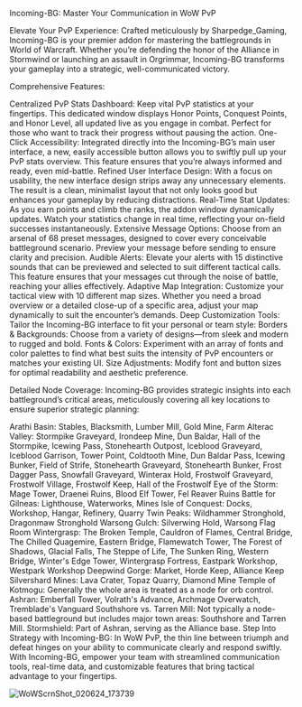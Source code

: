 Incoming-BG: Master Your Communication in WoW PvP

Elevate Your PvP Experience: Crafted meticulously by Sharpedge_Gaming, Incoming-BG is your premier addon for mastering the battlegrounds in World of Warcraft. Whether you’re defending the honor of the Alliance in Stormwind or launching an assault in Orgrimmar, Incoming-BG transforms your gameplay into a strategic, well-communicated victory.

Comprehensive Features:

Centralized PvP Stats Dashboard: Keep vital PvP statistics at your fingertips. This dedicated window displays Honor Points, Conquest Points, and Honor Level, all updated live as you engage in combat. Perfect for those who want to track their progress without pausing the action.
One-Click Accessibility: Integrated directly into the Incoming-BG’s main user interface, a new, easily accessible button allows you to swiftly pull up your PvP stats overview. This feature ensures that you’re always informed and ready, even mid-battle.
Refined User Interface Design: With a focus on usability, the new interface design strips away any unnecessary elements. The result is a clean, minimalist layout that not only looks good but enhances your gameplay by reducing distractions.
Real-Time Stat Updates: As you earn points and climb the ranks, the addon window dynamically updates. Watch your statistics change in real time, reflecting your on-field successes instantaneously.
Extensive Message Options: Choose from an arsenal of 68 preset messages, designed to cover every conceivable battleground scenario. Preview your message before sending to ensure clarity and precision.
Audible Alerts: Elevate your alerts with 15 distinctive sounds that can be previewed and selected to suit different tactical calls. This feature ensures that your messages cut through the noise of battle, reaching your allies effectively.
Adaptive Map Integration: Customize your tactical view with 10 different map sizes. Whether you need a broad overview or a detailed close-up of a specific area, adjust your map dynamically to suit the encounter’s demands.
Deep Customization Tools: Tailor the Incoming-BG interface to fit your personal or team style:
Borders & Backgrounds: Choose from a variety of designs—from sleek and modern to rugged and bold.
Fonts & Colors: Experiment with an array of fonts and color palettes to find what best suits the intensity of PvP encounters or matches your existing UI.
Size Adjustments: Modify font and button sizes for optimal readability and aesthetic preference.
 

Detailed Node Coverage: Incoming-BG provides strategic insights into each battleground’s critical areas, meticulously covering all key locations to ensure superior strategic planning:

Arathi Basin: Stables, Blacksmith, Lumber Mill, Gold Mine, Farm
Alterac Valley: Stormpike Graveyard, Irondeep Mine, Dun Baldar, Hall of the Stormpike, Icewing Pass, Stonehearth Outpost, Iceblood Graveyard, Iceblood Garrison, Tower Point, Coldtooth Mine, Dun Baldar Pass, Icewing Bunker, Field of Strife, Stonehearth Graveyard, Stonehearth Bunker, Frost Dagger Pass, Snowfall Graveyard, Winterax Hold, Frostwolf Graveyard, Frostwolf Village, Frostwolf Keep, Hall of the Frostwolf
Eye of the Storm: Mage Tower, Draenei Ruins, Blood Elf Tower, Fel Reaver Ruins
Battle for Gilneas: Lighthouse, Waterworks, Mines
Isle of Conquest: Docks, Workshop, Hangar, Refinery, Quarry
Twin Peaks: Wildhammer Stronghold, Dragonmaw Stronghold
Warsong Gulch: Silverwing Hold, Warsong Flag Room
Wintergrasp: The Broken Temple, Cauldron of Flames, Central Bridge, The Chilled Quagemire, Eastern Bridge, Flamewatch Tower, The Forest of Shadows, Glacial Falls, The Steppe of Life, The Sunken Ring, Western Bridge, Winter's Edge Tower, Wintergrasp Fortress, Eastpark Workshop, Westpark Workshop
Deepwind Gorge: Market, Horde Keep, Alliance Keep
Silvershard Mines: Lava Crater, Topaz Quarry, Diamond Mine
Temple of Kotmogu: Generally the whole area is treated as a node for orb control.
Ashran: Emberfall Tower, Volrath's Advance, Archmage Overwatch, Tremblade's Vanguard
Southshore vs. Tarren Mill: Not typically a node-based battleground but includes major town areas: Southshore and Tarren Mill.
Stormshield: Part of Ashran, serving as the Alliance base.
Step Into Strategy with Incoming-BG: In WoW PvP, the thin line between triumph and defeat hinges on your ability to communicate clearly and respond swiftly. With Incoming-BG, empower your team with streamlined communication tools, real-time data, and customizable features that bring tactical advantage to your fingertips.




 
![WoWScrnShot_020624_173739](https://github.com/The-Sickness/Incoming-BG/assets/5657780/f6b3c5a0-23a1-452f-a3e5-7218eae1d9bd)

